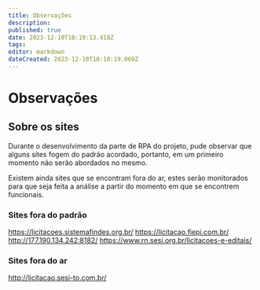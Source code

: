 ```yaml
---
title: Observações
description: 
published: true
date: 2023-12-10T10:19:13.418Z
tags: 
editor: markdown
dateCreated: 2023-12-10T10:18:19.069Z
---
```


# Observações

## Sobre os sites 
Durante o desenvolvimento da parte de RPA do projeto, pude observar que alguns sites fogem do padrão acordado, portanto, em um primeiro momento não serão abordados no mesmo.

Existem ainda sites que se encontram fora do ar, estes serão monitorados para que seja feita a análise a partir do momento em que se encontrem funcionais.

### Sites fora do padrão
https://licitacoes.sistemafindes.org.br/
https://licitacao.fiepi.com.br/
http://177.190.134.242:8182/
https://www.rn.sesi.org.br/licitacoes-e-editais/

### Sites fora do ar
http://licitacao.sesi-to.com.br/ 